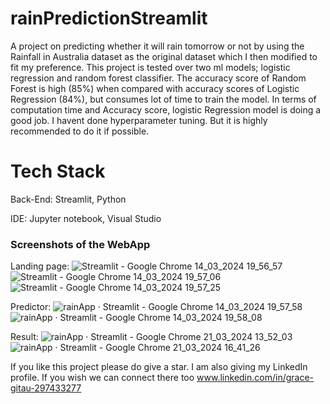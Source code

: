 # rainPredictionStreamlit

A project on predicting whether it will rain tomorrow or not by using the Rainfall in Australia dataset as the original dataset which I then modified to fit my preference. This project is tested over two ml models; logistic regression and random forest classifier. The accuracy score of Random Forest is high (85%) when compared with accuracy scores of Logistic Regression (84%), but consumes lot of time to train the model. In terms of computation time and Accuracy score, logistic Regression model is doing a good job. I havent done hyperparameter tuning. But it is highly recommended to do it if possible.

# Tech Stack
Back-End: Streamlit, Python

IDE: Jupyter notebook, Visual Studio

### Screenshots of the WebApp
Landing page:
![Streamlit - Google Chrome 14_03_2024 19_56_57](https://github.com/Divinegrace05/rainPredictionStreamlit/assets/134943380/a47b700f-6cdf-477d-9b20-63d07f3bcdda)
![Streamlit - Google Chrome 14_03_2024 19_57_06](https://github.com/Divinegrace05/rainPredictionStreamlit/assets/134943380/1e225c2a-bb50-4ed4-85e3-7e49bd69f99f)
![Streamlit - Google Chrome 14_03_2024 19_57_25](https://github.com/Divinegrace05/rainPredictionStreamlit/assets/134943380/e4966f86-90ee-40c7-aa89-1859ff53b6de)

Predictor:
![rainApp · Streamlit - Google Chrome 14_03_2024 19_57_58](https://github.com/Divinegrace05/rainPredictionStreamlit/assets/134943380/8798663b-1d89-4f5f-a14e-dce8f2092b2b)
![rainApp · Streamlit - Google Chrome 14_03_2024 19_58_08](https://github.com/Divinegrace05/rainPredictionStreamlit/assets/134943380/48d96f53-a962-473a-827c-c4657a34bcdd)

Result:
![rainApp · Streamlit - Google Chrome 21_03_2024 13_52_03](https://github.com/Divinegrace05/rainPredictionStreamlit/assets/134943380/4977703f-f701-41b8-b811-57b99b5d69c8)
![rainApp · Streamlit - Google Chrome 21_03_2024 16_41_26](https://github.com/Divinegrace05/rainPredictionStreamlit/assets/134943380/d4f8489b-daa0-41f1-be17-4d7d68271852)



If you like this project please do give a star. I am also giving my LinkedIn profile. If you wish we can connect there too
www.linkedin.com/in/grace-gitau-297433277

